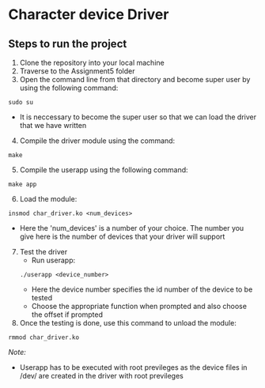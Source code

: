 # Character device Driver

## Steps to run the project

1. Clone the repository into your local machine
2. Traverse to the Assignment5 folder
3. Open the command line from that directory and become super user by using the following command:
```
sudo su
```
* It is neccessary to become the super user so that we can load the driver that we have written

4. Compile the driver module using the command:
```
make
```
5. Compile the userapp using the following command:
```
make app
```
6. Load the module:
```
insmod char_driver.ko <num_devices>
```
* Here the 'num_devices' is a number of your choice. The number you give here is the number of devices that your driver will support
7. Test the driver
   - Run userapp:
   ```
   ./userapp <device_number>
   ```
   * Here the device number specifies the id number of the device to be tested
   - Choose the appropriate function when prompted and also choose the offset if prompted 
8. Once the testing is done, use this command to unload the module:
```
rmmod char_driver.ko
```
_Note:_
* Userapp has to be executed with root previleges as the device files in /dev/ are created in the driver with root previleges